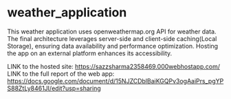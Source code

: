 # weather_application

This weather application uses openweathermap.org API for weather data. 
The final architecture leverages server-side and client-side caching(Local Storage), ensuring data availability and performance optimization. 
Hosting the app on an external platform enhances its accessibility.

LINK to the hosted site: https://sazzsharma2358469.000webhostapp.com/
LINK to the full report of the web app: https://docs.google.com/document/d/15NJZCDblBaiKGQPv3ogAaiPrs_pgYPS88ZtLy8461JI/edit?usp=sharing
